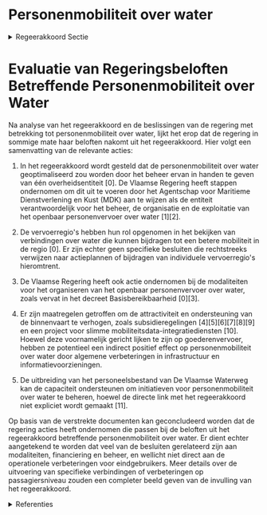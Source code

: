 # Personenmobiliteit over water

<details>
        <summary>Regeerakkoord Sectie </summary>
        <p>1.5 Personenmobiliteit over water Jaarlijks zetten de veren meer dan 3,8 miljoen passagiers over. Daarnaast toont de Waterbus in Antwerpen ook aan dat er nog meer potentieel is. We optimaliseren de personenmobiliteit over water door het beheer ervan in handen te geven van één overheidsentiteit, die hiertoe aanbeste-dingen zal kunnen uitschrijven. Op die manier kan de personenmobiliteit georganiseerd worden op een eenvormige en kostenefficiënte manier. Daarnaast bekijken de verschillende vervoerregio’s welke verbindingen over water kunnen bijdragen tot een betere mobiliteit in de regio. </p>
        </details> 

# Evaluatie van Regeringsbeloften Betreffende Personenmobiliteit over Water

Na analyse van het regeerakkoord en de beslissingen van de regering met betrekking tot personenmobiliteit over water, lijkt het erop dat de regering in sommige mate haar beloften nakomt uit het regeerakkoord. Hier volgt een samenvatting van de relevante acties:

1. In het regeerakkoord wordt gesteld dat de personenmobiliteit over water geoptimaliseerd zou worden door het beheer ervan in handen te geven van één overheidsentiteit \[0\]. De Vlaamse Regering heeft stappen ondernomen om dit uit te voeren door het Agentschap voor Maritieme Dienstverlening en Kust (MDK) aan te wijzen als de entiteit verantwoordelijk voor het beheer, de organisatie en de exploitatie van het openbaar personenvervoer over water \[1\]\[2\].

2. De vervoerregio's hebben hun rol opgenomen in het bekijken van verbindingen over water die kunnen bijdragen tot een betere mobiliteit in de regio \[0\]. Er zijn echter geen specifieke besluiten die rechtstreeks verwijzen naar actieplannen of bijdragen van individuele vervoerregio's hieromtrent.

3. De Vlaamse Regering heeft ook actie ondernomen bij de modaliteiten voor het organiseren van het openbaar personenvervoer over water, zoals vervat in het decreet Basisbereikbaarheid \[0\]\[3\].

4. Er zijn maatregelen getroffen om de attractiviteit en ondersteuning van de binnenvaart te verhogen, zoals subsidieregelingen \[4\]\[5\]\[6\]\[7\]\[8\]\[9\] en een project voor slimme mobiliteitsdata-integratiediensten \[10\]. Hoewel deze voornamelijk gericht lijken te zijn op goederenvervoer, hebben ze potentieel een indirect positief effect op personenmobiliteit over water door algemene verbeteringen in infrastructuur en informatievoorzieningen.

5. De uitbreiding van het personeelsbestand van De Vlaamse Waterweg kan de capaciteit ondersteunen om initiatieven voor personenmobiliteit over water te beheren, hoewel de directe link met het regeerakkoord niet expliciet wordt gemaakt \[11\].

Op basis van de verstrekte documenten kan geconcludeerd worden dat de regering acties heeft ondernomen die passen bij de beloften uit het regeerakkoord betreffende personenmobiliteit over water. Er dient echter aangetekend te worden dat veel van de besluiten gerelateerd zijn aan modaliteiten, financiering en beheer, en wellicht niet direct aan de operationele verbeteringen voor eindgebruikers. Meer details over de uitvoering van specifieke verbindingen of verbeteringen op passagiersniveau zouden een completer beeld geven van de invulling van het regeerakkoord.

<details>
        <summary> Referenties</summary>
        **[\[0\]](https://beslissingenvlaamseregering.vlaanderen.be/?search=Modaliteiten%20organisatie%20openbaar%20personenvervoer%20over%20water&dateOption=select&startDate=2022-03-11T09%3A00%3A00Z&endDate=2022-03-11T09%3A00%3A00Z)** : **(2022-03-11)** Modaliteiten organisatie openbaar personenvervoer over water 

**[\[1\]](https://beslissingenvlaamseregering.vlaanderen.be/?search=Agentschap%20voor%20Maritieme%20Dienstverlening%20en%20Kust%20%28MDK%29%3A%20toewijzing%20van%20het%20beheer%2C%20de%20organisatie%20en%20de%20exploitatie%20van%20het%20openbaar%20personenvervoer%20over%20water&dateOption=select&startDate=2020-07-17T08%3A00%3A00Z&endDate=2020-07-17T08%3A00%3A00Z)** : **(2020-07-17)** Agentschap voor Maritieme Dienstverlening en Kust (MDK): toewijzing van het beheer, de organisatie en de exploitatie van het openbaar personenvervoer over water 

**[\[2\]](https://beslissingenvlaamseregering.vlaanderen.be/?search=Agentschap%20voor%20Maritieme%20Dienstverlening%20en%20Kust%20%28MDK%29%3A%20toewijzing%20van%20het%20beheer%2C%20de%20organisatie%20en%20de%20exploitatie%20van%20het%20openbaar%20personenvervoer%20over%20water&dateOption=select&startDate=2020-10-16T07%3A00%3A00Z&endDate=2020-10-16T07%3A00%3A00Z)** : **(2020-10-16)** Agentschap voor Maritieme Dienstverlening en Kust (MDK): toewijzing van het beheer, de organisatie en de exploitatie van het openbaar personenvervoer over water 

**[\[3\]](https://beslissingenvlaamseregering.vlaanderen.be/?search=Modaliteiten%20organisatie%20openbaar%20personenvervoer%20over%20water&dateOption=select&startDate=2022-09-02T08%3A00%3A00Z&endDate=2022-09-02T08%3A00%3A00Z)** : **(2022-09-02)** Modaliteiten organisatie openbaar personenvervoer over water 

**[\[4\]](https://beslissingenvlaamseregering.vlaanderen.be/?search=Impulsprogramma%20binnenvaart%3A%20subsidieregeling&dateOption=select&startDate=2021-11-19T09%3A00%3A00Z&endDate=2021-11-19T09%3A00%3A00Z)** : **(2021-11-19)** Impulsprogramma binnenvaart: subsidieregeling 

**[\[5\]](https://beslissingenvlaamseregering.vlaanderen.be/?search=Impulsprogramma%20binnenvaart%3A%20subsidieregeling&dateOption=select&startDate=2022-01-14T09%3A00%3A00Z&endDate=2022-01-14T09%3A00%3A00Z)** : **(2022-01-14)** Impulsprogramma binnenvaart: subsidieregeling 

**[\[6\]]** : **(2020-06-12)**  

**[\[7\]](https://beslissingenvlaamseregering.vlaanderen.be/?search=Wijziging%20impulsprogramma%20binnenvaart&dateOption=select&startDate=2023-07-07T09%3A00%3A00Z&endDate=2023-07-07T09%3A00%3A00Z)** : **(2023-07-07)** Wijziging impulsprogramma binnenvaart 

**[\[8\]](https://beslissingenvlaamseregering.vlaanderen.be/?search=Verzameldecreet%20MOW%20II&dateOption=select&startDate=2021-10-15T08%3A00%3A00Z&endDate=2021-10-15T08%3A00%3A00Z)** : **(2021-10-15)** Verzameldecreet MOW II 

**[\[9\]](https://beslissingenvlaamseregering.vlaanderen.be/?search=Wijziging%20impulsprogramma%20binnenvaart&dateOption=select&startDate=2023-08-31T08%3A00%3A00Z&endDate=2023-08-31T08%3A00%3A00Z)** : **(2023-08-31)** Wijziging impulsprogramma binnenvaart 

**[\[10\]](https://beslissingenvlaamseregering.vlaanderen.be/?search=Plan%20Vlaamse%20Veerkracht%3A%20Data%20Integratiediensten%20voor%20Slimme%20Mobiliteit&dateOption=select&startDate=2021-12-03T09%3A00%3A00Z&endDate=2021-12-03T09%3A00%3A00Z)** : **(2021-12-03)** Plan Vlaamse Veerkracht: Data Integratiediensten voor Slimme Mobiliteit 

**[\[11\]](https://beslissingenvlaamseregering.vlaanderen.be/?search=De%20Vlaamse%20Waterweg%3A%20tijdelijke%20uitbreiding%20van%20het%20personeelsbestand&dateOption=select&startDate=2022-02-25T09%3A00%3A00Z&endDate=2022-02-25T09%3A00%3A00Z)** : **(2022-02-25)** De Vlaamse Waterweg: tijdelijke uitbreiding van het personeelsbestand 
        </details> 

